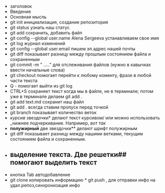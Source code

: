 * заголовок
* Введение
* Основная мысль
* git init  инициализация, создание репозитория
* git status узнать наш статус
* git add  сохранить, добавить файл
* git config --global user.name Alena Sergeeva  устанавливаем свое имя
* git log  журнал изменений
* git config --global user.email  пишем эл.адрес нашей почты
* git diff   показывает разницу между прошлым состоянием файла и сохраненным
* git commit -m " ....."    для отслеживания файлов (нужно в кавычках ввести начальные слова)
* git checkout  помогает перейти к любому коменту, фразе в любой части текста
* Q - помогает выйти из git log
* CTRL+S   сохраняет текст когда мы в файле, не в терминале; потом уже в терминале делаем git add .
* git add text.md  сохранит наш файл 
 * git add .    всегда ставим пропуск перед точкой
* git branch    показывает количество веток
 *  *курсив*  звездочки* делают текст курсивом/ или можно использовать _нижнее подчеркивание. Например, _вот так_
*  **полужирный**  две звездочки** делают шрифт полужирным
  * git diff  показывает разницу между нашими ветками, текущим состоянием файла и сохраненным.
 *  ## выделение текста.  Две решетки## помогают выделить текст
  * кнопка Tab  автодобавление
   * git clone   копировать информацию
    * git push  , для отправки инфо на удал.репоз,синхронизация инфо